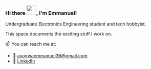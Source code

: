 ### Hi there <img src="https://raw.githubusercontent.com/MartinHeinz/MartinHeinz/master/wave.gif" width="30px">, I'm Emmanuel!

Undergraduate Electronics Engineering student and tech hobbyist. 

This space documents the exciting stuff I work on. 

📫 You can reach me at:
- :email: asogwaemmanuel36@gmail.com
- :office: [LinkedIn](https://www.linkedin.com/in/asogwa-emmanuel-22547319b/)

<!--
## Links to My Profiles

🌐 Connect or subscribe:
- **[Coursera Profile](https://www.coursera.org/user/fd1cd715b8a4439d4454bd26a9f79be7)**
- **[YouTube Channel](https://[www.youtube.com/your-youtube-channel](https://studio.youtube.com/channel/UCgTD7ExCgemiXnXCeD-zk5A/videos/upload?filter=%5B%5D&sort=%7B%22columnType%22%3A%22date%22%2C%22sortOrder%22%3A%22DESCENDING%22%7D))**
- **[Hashnode Blog](http://asogwa001.hashnode.dev)**
- **[LinkedIn Profile](https://www.linkedin.com/in/asogwa-emmanuel-22547319b)**

🧰 **Toolbox**

[![Emmanuel's Github Stats](https://github-readme-stats.vercel.app/api?username=goddfather&count_private=true&show_icons=true&theme=radical&hide_rank=false)](https://github.com/anuraghazra/github-readme-stats)

[![Top Languages](https://github-readme-stats.vercel.app/api/top-langs/?username=goddfather)](https://github.com/anuraghazra/github-readme-stats)
-->
